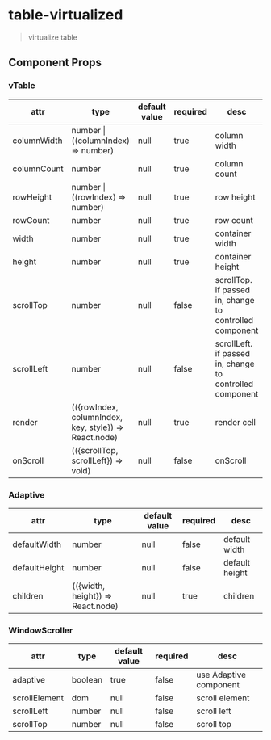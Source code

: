 # table-virtualized

> virtualize table

## Component Props

### vTable

| attr | type | default value | required | desc |
| --- | --- | --- | --- | --- |
| columnWidth | number \| ((columnIndex) => number) | null | true | column width |
| columnCount | number | null | true | column count |
| rowHeight | number \| ((rowIndex) => number) | null | true | row height |
| rowCount | number | null | true | row count |
| width | number | null | true | container width |
| height | number | null | true | container height |
| scrollTop | number | null | false | scrollTop. if passed in, change to controlled component |
| scrollLeft | number | null | false | scrollLeft. if passed in, change to controlled component |
| render | (({rowIndex, columnIndex, key, style}) => React.node) | null | true | render cell |
| onScroll | (({scrollTop, scrollLeft}) => void) | null | false | onScroll |


### Adaptive 

| attr | type | default value | required | desc |
| --- | --- | --- | --- | --- |
| defaultWidth | number | null | false | default width |
| defaultHeight | number | null | false | default height |
| children | (({width, height}) => React.node) | null | true | children |


### WindowScroller

| attr | type | default value | required | desc |
| --- | --- | --- | --- | --- |
| adaptive | boolean | true | false | use Adaptive component |
| scrollElement | dom | null | false | scroll element |
| scrollLeft | number | null | false | scroll left |
| scrollTop | number | null | false | scroll top |